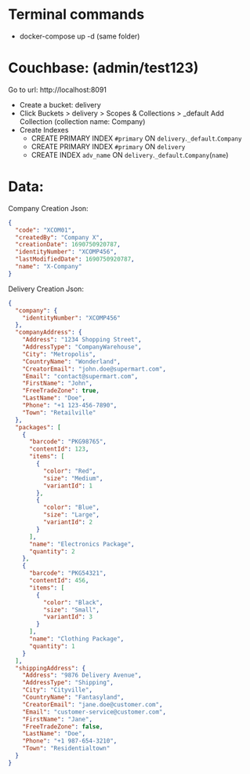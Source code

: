 # Terminal commands
- docker-compose up -d  (same folder)

# Couchbase: (admin/test123)

Go to url: http://localhost:8091
* Create a bucket: delivery
*  Click Buckets > delivery > Scopes & Collections > _default Add Collection (collection name: Company)
* Create Indexes
  - CREATE PRIMARY INDEX `#primary` ON `delivery`.`_default`.`Company`
  - CREATE PRIMARY INDEX `#primary` ON `delivery`
  - CREATE INDEX `adv_name` ON `delivery`.`_default`.`Company`(`name`)

  
# Data:
Company Creation Json:
```json
{
  "code": "XCOM01",
  "createdBy": "Company X",
  "creationDate": 1690750920787,
  "identityNumber": "XCOMP456",
  "lastModifiedDate": 1690750920787,
  "name": "X-Company"
}
```


Delivery Creation Json:
```json
{
  "company": {
    "identityNumber": "XCOMP456"
  },
  "companyAddress": {
    "Address": "1234 Shopping Street",
    "AddressType": "CompanyWarehouse",
    "City": "Metropolis",
    "CountryName": "Wonderland",
    "CreatorEmail": "john.doe@supermart.com",
    "Email": "contact@supermart.com",
    "FirstName": "John",
    "FreeTradeZone": true,
    "LastName": "Doe",
    "Phone": "+1 123-456-7890",
    "Town": "Retailville"
  },
  "packages": [
    {
      "barcode": "PKG98765",
      "contentId": 123,
      "items": [
        {
          "color": "Red",
          "size": "Medium",
          "variantId": 1
        },
        {
          "color": "Blue",
          "size": "Large",
          "variantId": 2
        }
      ],
      "name": "Electronics Package",
      "quantity": 2
    },
    {
      "barcode": "PKG54321",
      "contentId": 456,
      "items": [
        {
          "color": "Black",
          "size": "Small",
          "variantId": 3
        }
      ],
      "name": "Clothing Package",
      "quantity": 1
    }
  ],
  "shippingAddress": {
    "Address": "9876 Delivery Avenue",
    "AddressType": "Shipping",
    "City": "Cityville",
    "CountryName": "Fantasyland",
    "CreatorEmail": "jane.doe@customer.com",
    "Email": "customer-service@customer.com",
    "FirstName": "Jane",
    "FreeTradeZone": false,
    "LastName": "Doe",
    "Phone": "+1 987-654-3210",
    "Town": "Residentialtown"
  }
}
```
